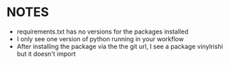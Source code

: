 # NOTES
* requirements.txt has no versions for the packages installed
* I only see one version of python running in your workflow
* After installing the package via the the git url, I see a package vinylrishi but it doesn't import
